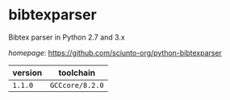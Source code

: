 # bibtexparser

Bibtex parser in Python 2.7 and 3.x

*homepage*: <https://github.com/sciunto-org/python-bibtexparser>

version | toolchain
--------|----------
``1.1.0`` | ``GCCcore/8.2.0``
